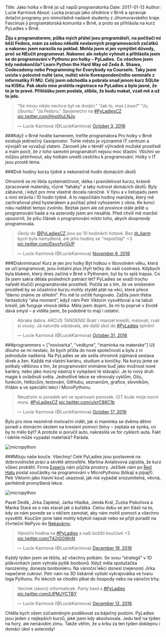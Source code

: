 Title: Jako holka v Brně jsi už napůl programátorka
Date: 2017-01-13
Author: Lucie Karmová
About: Lucka pracuje jako úřednice v Brně a spravuje dotační programy pro mimořádně nadané studenty z Jihomoravského kraje. Fascinuje ji programátorská komunita v Brně, a proto se přihlásila na kurz PyLadies v Brně.

**Žiju s programátorem, půlka mých přátel jsou programátoři, na počítači mi běží Fedora, mám za sebou několik neslavných programovacích začátků a nakonec jsem narazila na poklad. Mohla jsem si jen vymýšlet důvody, proč se NEučit programovat. Nakonec ale nebylo vyhnutí a přihlásila jsem se do programování v Pythonu pro holky – PyLadies.**
**Co všechno jsem kdy nedokončila? Learn Python the Hard Way od Zeda A. Shawa, Codecademy nebo Programming for Everybody na Courseře. Taky jsem uvízla v polovině nulté (ano, nulté) série Korespondenčního semináře z informatiky FI MU. Celý jsem odchodila a pobrala snad jenom kurz SQLite na KISKu. Pak okolo mne prolétla registrace na PyLadies a bylo jasné, že to je to pravé. Přihlášku jsem poslala, slíbila, že budu makat, vzali mě a už to jelo.**


<!-- Tweet -->
<blockquote class="twitter-tweet" data-lang="en"><p lang="cs" dir="ltr">&quot;Se mnou nikdo nechce byt ve dvojici.&quot; &quot;Jak to,  mas Linux?&quot; &quot;Jo, Ubuntu.&quot; &quot;Ja Fedoru.&quot; Spojenectvi na <a href="https://twitter.com/hashtag/PyLadiesCZ?src=hash">#PyLadiesCZ</a> <a href="https://t.co/HnpI0uLNJo">pic.twitter.com/HnpI0uLNJo</a></p>&mdash; Lucie Karmová (@LucieKarmova) <a href="https://twitter.com/LucieKarmova/status/782985586126839808">October 3, 2016</a></blockquote>

###Když v Brně hodíte kamenem, trefíte programátora
Pro holky v Brně existuje jedinečný časoprostor. Tohle město je významné IT centrum a vývojáři se vyvažují zlatem. Zároveň jde o téměř výhradně mužské prostředí a mám pocit, že z toho samotní programátoři nejsou moc šťastní. Všichni se můžou přetrhnout, aby holkám umetli cestičku k programování. Holky v IT jsou prostě téma.

###Dvě hodiny kurzu týdně a nekonečně hodin domácích úkolů

Ohromně se mi líbila systematičnost, délka i pravidelnost kurzu, krásně zpracované materiály, různé “taháky” a taky nutnost domácích úkolů. Byly zábavné, i když pro mne vlastně docela náročné. V říjnu a v listopadu jsem s nimi strávila i 10 hodin týdně. A to nepočítám hodiny manžela, který mě zachraňoval před hysterákem a počítač před vyhozením z okna. Ke konci roku naštěstí tempo zvolnilo. Beztak jsem ale od prosince stále ještě u programování hada a na asteroidy jsem ani nesáhla. Před chvílí mě manžel upozornil, že píšu článek o programování místo toho, abych _doopravdy_ programovala.

<!-- Tweet -->
<blockquote class="twitter-tweet" data-lang="en"><p lang="cs" dir="ltr">Úkoly do <a href="https://twitter.com/PyLadiesCZ">@PyLadiesCZ</a> jsou po 10 hodinách hotové. Bez <a href="https://twitter.com/_karm">@_karm</a> bych byla namydlená, ale jeho hodiny se &quot;nepočítají&quot; &lt;3 <a href="https://t.co/DsvxfvrGUP">pic.twitter.com/DsvxfvrGUP</a></p>&mdash; Lucie Karmová (@LucieKarmova) <a href="https://twitter.com/LucieKarmova/status/795405622917427202">November 6, 2016</a></blockquote>

###Diskriminace! Kurz je jen pro holky
Být holkou v libovolném věku, která se učí programovat, jsou instatní plus čtyři tečky do vaší coolness. Kdybych byla klukem, který dnes začíná v Brně s Pythonem, byl by to spíš trapas. Co že jsem sakra dělala posledních patnáct let?
PyLadies se snaží trochu naředit klučičí programátorské prostředí. Počítá se s tím, že ve smíšeném prostředí by se účastnice kurzu mohly stydět ptát na věci, které přece “dávno známe ze střední”. Pro mě to určitě fungovalo. Zažila jsem třeba fantastický “aha moment”, když nám Petr Viktorin vysvětloval a na tabuli kreslil, jak funguje vlnová délka. Měla jsem dojem, že mi to poprvé v životě dává smysl – a viděla jsem, že podobně to mají i ostatní.


<!-- Tweet -->
<blockquote class="twitter-tweet" data-lang="en"><p lang="cs" dir="ltr">Abraka dabra. ARCUS TANGENS! Bratr i manzel kreslili, malovali, rvali si vousy. Já natvrdle odolávala, ale další úkol do <a href="https://twitter.com/hashtag/PyLadies?src=hash">#PyLadies</a> splněn!</p>&mdash; Lucie Karmová (@LucieKarmova) <a href="https://twitter.com/LucieKarmova/status/793151781324857345">October 31, 2016</a></blockquote>

###programmers = ["novinarka", "vedkyne", "maminka na materske"]
Už dlouho se mi nestalo, že bych přišla do nové společnosti a byla z ní jednoduše nadšená. Na PyLadies se ale sešla ohromně zajímavá sestava dívek a žen. Každá má vlastní kariéru, studium a koníčky. Na kurzu jsme se potkaly většinou s tím, že programování vnímáme buď jako možnost nové kariéry, nebo jako mocný nástroj k vylepšení té stávající. Je to nový druh magie k ovládnutí světa.
Jednotlivé lekce se věnovaly cyklům, Gitu, funkcím, řetězcům, testování, GitHubu, seznamům, grafice, slovníkům, třídám a ve speciální lekci i MicroPythonu.


<!-- Tweet -->
<blockquote class="twitter-tweet" data-lang="en"><p lang="cs" dir="ltr">Neudrzim si poradek ani ve sparovani ponozek. GIT bude moje nocni mura. <a href="https://twitter.com/hashtag/PyLadiesCZ?src=hash">#PyLadiesCZ</a> <a href="https://t.co/uIxrC86C1b">pic.twitter.com/uIxrC86C1b</a></p>&mdash; Lucie Karmová (@LucieKarmova) <a href="https://twitter.com/LucieKarmova/status/788065352597078016">October 17, 2016</a></blockquote>

Bylo pro mne nesmírně motivační vidět, jak si maminka se dvěma dětmi poradí s domácím úkolem na kreslení pomocí želvy – zeptala se synka, co by to mělo být? A protože si poručil auto, nakreslila ve for cyklech auta. Fakt i takhle může vypadat mateřská? Paráda.


![micropython]({static}/images/05.png)

###Miluju naše kouče. Všechny!
Celé PyLadies jsou postavené na dobrovolnické práci a skvělé atmosféře. Martina Antalovová zajistila, že kurz vůbec proběhl. Firma [Experis](https://www.experis.cz/) nám půjčila prostory. Ježíšek nám po [Red Hatu](https://www.redhat.com/en/global/czech-republic) poslal součástky na programování v MicroPythonu (blikají a pípají!). Petr Viktorin jako hlavní kouč ukazoval, jak má vypadat srozumitelná, věcná, perfektně promyšlená lekce.


![micropython]({static}/images/09.jpg)

Pavel Dedík, Jirka Zapletal, Jarka Hladká, Jenda Král, Zuzka Piskořová a Manka Stará se o nás starali jak o kuřátka. Celou dobu se jen třásli na to, kdy se nám povede se v něčem zamotat, aby nám mohli pomoct a všechno vysvětlit. Koučům jsme také mohly kdykoli napsat nebo se přijít poradit na čtvrteční NePyvo do [Nekavárny](https://www.facebook.com/nekavarna/events).


<!-- Tweet -->
<blockquote class="twitter-tweet" data-lang="en"><p lang="cs" dir="ltr">Vánoční hodina na <a href="https://twitter.com/hashtag/PyLadies?src=hash">#PyLadies</a> a naši božští koučové &lt;3 <a href="https://t.co/T42jGGWjrN">pic.twitter.com/T42jGGWjrN</a></p>&mdash; Lucie Karmová (@LucieKarmova) <a href="https://twitter.com/LucieKarmova/status/810897666045517828">December 19, 2016</a></blockquote>

Každý týden jsem se těšila, až všechny potkám. Se svou “strategií” v 1D piškvorkách jsem vyhrála pytlík bonbonů. Když měla spolužačka narozeniny, donesla bonboniéru. Na vánoční lekci donesl (nejenom) Jirka napečené cukroví. Petr nám na 3D tiskárně vytiskl vykrajovátka ve tvaru loga Pythonu. Po lekcích se chodilo plkat do hospody nebo na vánoční trhy.

<!-- Tweet -->
<blockquote class="twitter-tweet" data-lang="en"><p lang="cs" dir="ltr">Vecirek (skoro) informaticek. Party hard s <a href="https://twitter.com/hashtag/PyLadies?src=hash">#PyLadies</a> <a href="https://t.co/LIPMJYCTBY">pic.twitter.com/LIPMJYCTBY</a></p>&mdash; Lucie Karmová (@LucieKarmova) <a href="https://twitter.com/LucieKarmova/status/808391873400307721">December 12, 2016</a></blockquote>

Chtěla bych všem zúčastněným poděkovat za báječný podzim. PyLadies jsou jeden z nejlepších kurzů, jaké jsem kdy absolvovala. Jedu teď na týden na hory, ale nenávidím zimu. Takže věřím, že u krbu za ten týden doklepnu i domácí úkol s asteroidy!
